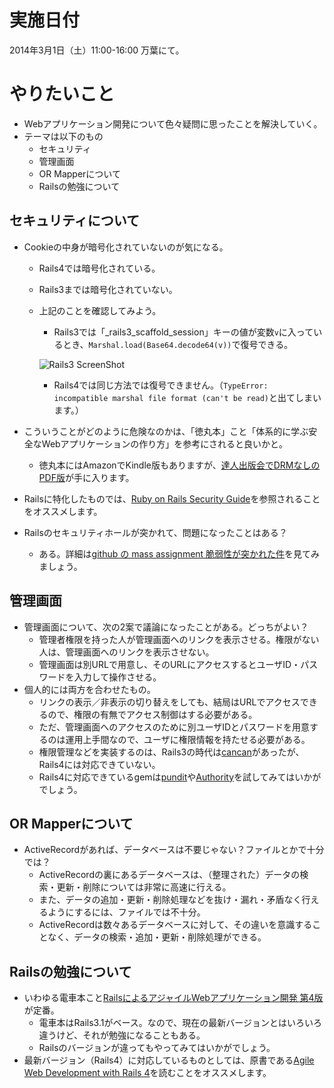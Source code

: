 # 実施日付

2014年3月1日（土）11:00-16:00 万葉にて。

# やりたいこと

* Webアプリケーション開発について色々疑問に思ったことを解決していく。
* テーマは以下のもの
  * セキュリティ
  * 管理画面
  * OR Mapperについて
  * Railsの勉強について

## セキュリティについて

* Cookieの中身が暗号化されていないのが気になる。
  * Rails4では暗号化されている。
  * Rails3までは暗号化されていない。
  * 上記のことを確認してみよう。
    * Rails3では「\_rails3\_scaffold_session」キーの値が変数`v`に入っているとき、`Marshal.load(Base64.decode64(v))`で復号できる。

    ![Rails3 ScreenShot](https://raw.github.com/miyohide/rails_girls_more_notes/master/20140301/pictures/rails3_session_key.png)

    * Rails4では同じ方法では復号できません。（`TypeError: incompatible marshal file format (can't be read)`と出てしまいます。）

* こういうことがどのように危険なのかは、「徳丸本」こと「体系的に学ぶ安全なWebアプリケーションの作り方」を参考にされると良いかと。
  * 徳丸本にはAmazonでKindle版もありますが、[達人出版会でDRMなしのPDF版](http://tatsu-zine.com/books/sbcr-taiketekinimanabu)が手に入ります。

* Railsに特化したものでは、[Ruby on Rails Security Guide](http://guides.rubyonrails.org/security.html)を参照されることをオススメします。

* Railsのセキュリティホールが突かれて、問題になったことはある？
  * ある。詳細は[github の mass assignment 脆弱性が突かれた件](http://blog.sorah.jp/2012/03/05/mass-assignment-vulnerability-in-github)を見てみましょう。

## 管理画面

* 管理画面について、次の2案で議論になったことがある。どっちがよい？
  * 管理者権限を持った人が管理画面へのリンクを表示させる。権限がない人は、管理画面へのリンクを表示させない。
  * 管理画面は別URLで用意し、そのURLにアクセスするとユーザID・パスワードを入力して操作させる。
* 個人的には両方を合わせたもの。
  * リンクの表示／非表示の切り替えをしても、結局はURLでアクセスできるので、権限の有無でアクセス制御はする必要がある。
  * ただ、管理画面へのアクセスのために別ユーザIDとパスワードを用意するのは運用上手間なので、ユーザに権限情報を持たせる必要がある。
  * 権限管理などを実装するのは、Rails3の時代は[cancan](https://github.com/ryanb/cancan)があったが、Rails4には対応できていない。
  * Rails4に対応できているgemは[pundit](https://github.com/elabs/pundit)や[Authority](https://github.com/nathanl/authority)を試してみてはいかがでしょう。

## OR Mapperについて

* ActiveRecordがあれば、データベースは不要じゃない？ファイルとかで十分では？
  * ActiveRecordの裏にあるデータベースは、（整理された）データの検索・更新・削除については非常に高速に行える。
  * また、データの追加・更新・削除処理などを抜け・漏れ・矛盾なく行えるようにするには、ファイルでは不十分。
  * ActiveRecordは数々あるデータベースに対して、その違いを意識することなく、データの検索・追加・更新・削除処理ができる。

## Railsの勉強について
  * いわゆる電車本こと[RailsによるアジャイルWebアプリケーション開発 第4版](http://www.amazon.co.jp/dp/4274068668)が定番。
    * 電車本はRails3.1がベース。なので、現在の最新バージョンとはいろいろ違うけど、それが勉強になることもある。
    * Railsのバージョンが違ってもやってみてはいかがでしょう。
  * 最新バージョン（Rails4）に対応しているものとしては、原書である[Agile Web Development with Rails 4](http://pragprog.com/book/rails4/agile-web-development-with-rails-4)を読むことをオススメします。

